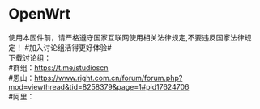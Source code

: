 # OpenWrt
使用本固件前，请严格遵守国家互联网使用相关法律规定,不要违反国家法律规定！
#加入讨论组活得更好体验#  
下载讨论组：  
           #群组：https://t.me/studioscn  
           #恩山：https://www.right.com.cn/forum/forum.php?mod=viewthread&tid=8258379&page=1#pid17624706  
           #阿里：  
  
